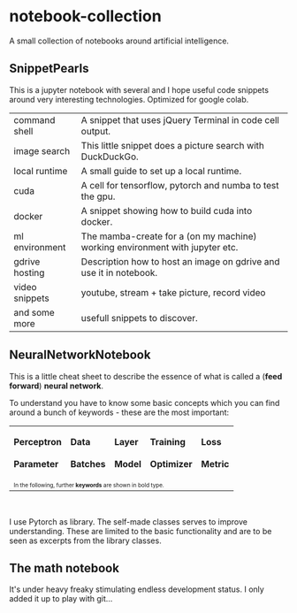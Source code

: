 # notebook-collection

A small collection of notebooks around artificial intelligence.

## SnippetPearls
This is a jupyter notebook with several and I hope useful
code snippets around very interesting technologies. Optimized for google colab.

<table>
<tr><td>command shell</td><td>A snippet that uses jQuery Terminal in code cell output.</td></tr>
<tr><td>image search</td><td>This little snippet does a picture search with DuckDuckGo.</td></tr>
<tr><td>local runtime</td><td>A small guide to set up a local runtime.</td></tr>
<tr><td>cuda</td><td>A cell for tensorflow, pytorch and numba to test the gpu.</td></tr>
<tr><td>docker</td><td>A snippet showing how to build cuda into docker.</td></tr>
<tr><td>ml environment</td><td>The mamba-create for a (on my machine) working environment with jupyter etc.</td></tr>
<tr><td>gdrive hosting</td><td>Description how to host an image on gdrive and use it in notebook.</td></tr>
<tr><td>video snippets</td><td>youtube, stream + take picture, record video</td></tr>
<tr><td>and some more</td><td>usefull snippets to discover.</td></tr>
</table>

## NeuralNetworkNotebook

This is a little cheat sheet to describe the essence of what is called a (**feed forward**) **neural network**.

To understand you have to know some basic concepts which you can find around a bunch of keywords - these are the most important: 

<table width='600'>
<tr><td><p><b>Perceptron<br><br>Parameter</td><td><p><b>Data<br><br>Batches</td><td><p><b>Layer<br><br>Model</td><td><p><b>Training<br><br>Optimizer</td><td><p><b>Loss<br><br>Metric</td></tr>
<tr><td colspan=5><font size='-5'>In the following, further <b>keywords</b> are shown in bold type.</font></td></tr>
</table><br>

I use Pytorch as library. The self-made classes serves to improve understanding. These are limited to the basic functionality and are to be seen as excerpts from the library classes.

## The math notebook

It's under heavy freaky stimulating endless development status. I only added it up to play with git...